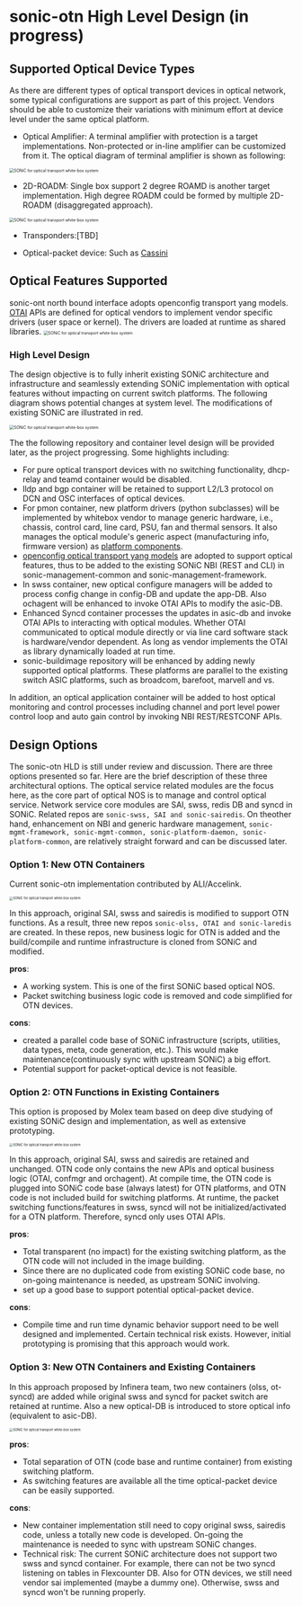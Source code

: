 
# sonic-otn High Level Design (in progress)

## Supported Optical Device Types
As there are different types of optical transport devices in optical network, some typical configurations are support as part of this project. Vendors should be able to customize their variations with minimum effort at device level under the same optical platform.
* Optical Amplifier: A terminal amplifier with protection is a target implementations. Non-protected or in-line amplifier can be customized from it. The optical diagram of terminal amplifier is shown as following:
<img src="../assets/ot-protected-amp.png" alt="SONiC for optical transport white-box system" style="zoom: 50%;" />

* 2D-ROADM: Single box support 2 degree ROAMD is another target implementation. High degree ROADM could be formed by multiple 2D-ROADM (disaggregated approach).
<img src="../assets/ot-2d-roadm.png" alt="SONiC for optical transport white-box system" style="zoom: 50%;" />

* Transponders:[TBD]

* Optical-packet device: Such as [Cassini](https://cdn.brandfolder.io/D8DI15S7/as/q3wkdg-476u4o-8wg0g7/Cassini_at_a_Glance_-_Telecom_Infra_Project.pdf)

## Optical Features Supported

sonic-ont north bound interface adopts openconfig transport yang models. [OTAI](../documentation/OTAI-v0.0.1.md) APIs are defined for optical vendors to implement vendor specific drivers (user space or kernel). The drivers are loaded at runtime as shared libraries.
<img src="../assets/ot-whitebox.png" alt="SONiC for optical transport white-box system" style="zoom: 50%;" />


### High Level Design
The design objective is to fully inherit existing SONiC architecture and infrastructure and seamlessly extending SONiC implementation with optical features without impacting on current switch platforms. The following diagram shows potential changes at system level. The modifications of existing SONiC are illustrated in red.

<img src="../assets/ot-software.png" alt="SONiC for optical transport white-box system" style="zoom: 50%;" />

The the following repository and container level design will be provided later, as the project progressing. Some highlights including:
* For pure optical transport devices with no switching functionality, dhcp-relay and teamd container would be disabled.
* lldp and bgp container will be retained to support L2/L3 protocol on DCN and OSC interfaces of optical devices.
* For pmon container, new platform drivers (python subclasses) will be implemented by whitebox vendor to manage generic hardware, i.e., chassis, control card, line card, PSU, fan and thermal sensors. It also manages the optical module's generic aspect (manufacturing info, firmware version) as  [platform components](https://github.com/sonic-net/SONiC/blob/master/doc/platform_api/new_platform_api.md).
* [openconfig optical transport yang models](https://github.com/openconfig/public/tree/master/release/models/optical-transport) are adopted to support optical features, thus to be added to the existing SONiC NBI (REST and CLI) in sonic-management-common and sonic-management-framework.
* In swss container, new optical configure managers will be added to process config change in config-DB and update the app-DB. Also ochagent will be enhanced to invoke OTAI APIs to modify the asic-DB.
* Enhanced Syncd container processes the updates in asic-db and invoke OTAI APIs to interacting with optical modules. Whether OTAI communicated to optical module directly or via line card software stack is hardware/vendor dependent. As long as vendor implements the OTAI as library dynamically loaded at run time.
* sonic-buildimage repository will be enhanced by adding newly supported optical platforms. These platforms are parallel to the existing switch ASIC platforms, such as broadcom, barefoot, marvell and vs. 

In addition, an optical application container will be added to host optical monitoring and control processes including channel and port level power control loop and auto gain control by invoking NBI REST/RESTCONF APIs.

## Design Options
The sonic-otn HLD is still under review and discussion. There are three options presented so far. Here are the brief description of these three architectural options. The optical service related modules are the focus here, as the core part of optical NOS is to manage and control optical service. Network service core modules are SAI, swss, redis DB and syncd in SONiC. Related repos are ``sonic-swss, SAI and sonic-sairedis``. On theother hand, enhancement on NBI and generic hardware management, ``sonic-mgmt-framework, sonic-mgmt-common, sonic-platform-daemon, sonic-platform-common``, are relatively straight forward and can be discussed later.

### Option 1: New OTN Containers
Current sonic-otn implementation contributed by ALI/Accelink.

<img src="../assets/arch-option1-ali-accelink.png" alt="SONiC for optical transport white-box system" style="zoom: 40%;" />

In this approach, original SAI, swss and sairedis is modified to support OTN functions. As a result, three new repos ``sonic-olss, OTAI and sonic-laredis`` are created. In these repos, new business logic for OTN is added and the build/compile and runtime infrastructure is cloned from SONiC and modified.

<b>pros</b>: 
- A working system. This is one of the first SONiC based optical NOS.
- Packet switching business logic code is removed and code simplified for OTN devices.

<b>cons</b>:
- created a parallel code base of SONiC infrastructure (scripts, utilities, data types, meta, code generation, etc.). This would make maintenance(continuously sync with upstream SONiC) a big effort.
- Potential support for packet-optical device is not feasible. 

### Option 2: OTN Functions in Existing Containers
This option is proposed by Molex team based on deep dive studying of existing SONiC design and implementation, as well as extensive prototyping.

<img src="../assets/arch-option2-molex.png" alt="SONiC for optical transport white-box system" style="zoom: 40%;" />

In this approach, original SAI, swss and sairedis are retained and unchanged. OTN code only contains the new APIs and optical business logic (OTAI, confmgr and orchagent). At compile time, the OTN code is plugged into SONiC code base (always latest) for OTN platforms, and OTN code is not included build for switching platforms. At runtime, the packet switching functions/features in swss, syncd will not be initialized/activated for a OTN platform. Therefore, syncd only uses OTAI APIs.

<b>pros</b>:
- Total transparent (no impact) for the existing switching platform, as the OTN code will not included in the image building.
- Since there are no duplicated code from existing SONiC code base, no on-going maintenance is needed, as upstream SONiC involving. 
- set up a good base to support potential optical-packet device.

<b>cons</b>: 
- Compile time and run time dynamic behavior support need to be well designed and implemented. Certain technical risk exists. However, initial prototyping is promising that this approach would work.

### Option 3: New OTN Containers and Existing Containers
In this approach proposed by Infinera team, two new containers (olss, ot-syncd) are added while original swss and syncd for packet switch are retained at runtime. Also a new optical-DB is introduced to store optical info (equivalent to asic-DB).

<img src="../assets/arch-option3-infinera.png" alt="SONiC for optical transport white-box system" style="zoom: 40%;" />

<b>pros</b>:
- Total separation of OTN (code base and runtime container) from existing switching platform. 
- As switching features are available all the time optical-packet device can be easily supported. 

<b>cons</b>: 
- New container implementation still need to copy original swss, sairedis code, unless a totally new code is developed. On-going the maintenance is needed to sync with upstream SONiC changes.
- Technical risk: The current SONiC architecture does not support two swss and syncd container. For example, there can not be two syncd listening on tables in Flexcounter DB. Also for OTN devices, we still need vendor sai implemented (maybe a dummy one). Otherwise, swss and syncd won't be running properly.